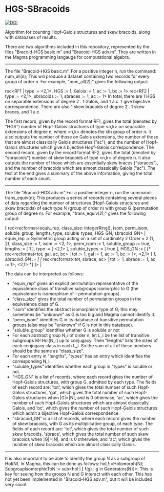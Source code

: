 # HGS-SBracoids

[![DOI](https://zenodo.org/badge/DOI/10.5281/zenodo.12518758.svg)](https://doi.org/10.5281/zenodo.12518758)

Algorithm for counting Hopf-Galois structures and skew bracoids, along with databases of results.

There are two algorithms included in this repository, represented by the files "Bracoid-HGS basic.m" and "Bracoid-HGS adv.m". They are written in the Magma programming langauge for computational algebra.

--------------------------------------------------------------------------------------------------------------------------------------------------------------------
The file "Bracoid-HGS basic.m".
For a positive integer n, run the command:
    num_all(n);
This will produce a dataset containing two records for every group of order n. For example, "num_all(2);" gives the following output:

rec<RF1 |
    type := <2,1>,
    HGS := 1,
    Galois := 1,
    ac := 1,
    bc := 1>
rec<RF2 |
    type := <2,1>,
    sbracoids := 1,
    sbraces := 1,
    ac := 1>
In total, there are  1  HGS on separable extensions of degree  2 .  1  Galois,
and  1  a.c.  1  give bijective correspondence. There are also  1  skew bracoids
of degree  2 .  1  skew braces, and  1  a.c.

  The first record, given by the record format RF1, gives the total (denoted by "HGS") number of Hopf-Galois structures of type <n,k> on separable extensions of degree n, where <n,k> denotes the kth group of order n. It also outputs the number of those on Galois extensions, the number of those that are almost classically Galois structures ("ac"), and the number of Hopf-Galois structures which give a bijective Hopf-Galois correspondence.
  The second record, given by the record format RF2, gives the total (denoted by "sbracoids") number of skew bracoids of type <n,k> of degree n. It also outputs the number of those which are essentially skew braces ("sbraces"), and the number of bracoids which are almost classically Galois ("ac").
  The text at the end gives a summary of the above information, giving the total number of each count.

--------------------------------------------------------------------------------------------------------------------------------------------------------------------
The file "Bracoid-HGS adv.m"
For a positive integer n, run the command:
  trans_equiv(n);
This produces a series of records containing several pieces of data regarding the number of structures (Hopf-Galois structures and skew bracoids) of each type N (group of order n) with group G (permutation group of degree n). For example, "trans_equiv(2);" gives the following output:

[
    rec<recformat<equiv_rep, class_size: IntegerRing(), isom, perm_isom,
    soluble_group, lengths, type, soluble_types, HGS_GN, sbracoid_GN> |
        equiv_rep := Symmetric group acting on a set of cardinality 2
        Order = 2
            (1, 2),
        class_size := 1,
        isom := <2, 1>,
        perm_isom := 1,
        soluble_group := true,
        lengths := [ 1 ],
        type := [ <2,1> ],
        soluble_types := [ true ],
        HGS_GN := [ [*
            rec<recformat<tot, gal, ac, bc> |
                tot := 1,
                gal := 1,
                ac := 1,
                bc := 1>,
            <2,1>
        *] ],
        sbracoid_GN := [ [*
            rec<recformat<tot, sbrace, ac> |
                tot := 1,
                sbrace := 1,
                ac := 1>,
            <2,1>
        *] ]>
]

The data can be interpreted as follows:
- "equiv_rep" gives an explicit permutation representative of the equivalence class of transitive subgroups isomorphic to G (the equivalence is isomorphism of - permutation groups).
- "class_size" gives the total number of permutation groups in the equivalence class of G.
- "isom" identifies the abstract isomorphism type of G; this may sometimes be "unknown" as G is too big and Magma cannot identify it.
- "perm_isom" identifies G in its database of transitive permutation groups (also may be "unknown" if G is not in this database).
- "soluble_group" identifies whether G is soluble or not
- For each abstract group N_i of order n, let L_i be the list of transitive subgroups M<Hol(N_i) up to conjugacy. Then "lengths" lists the sizes of each conjugacy class in each L_i. So the sum of all of these numbers should be the same as "class_size".
- For each entry in "lengths", "types" has an entry which identifies the corresponding N_i.
- "soluble_types" identifies whether each group in "types" is soluble or not.
- "HGS_GN" is a list of records, where each record gives the number of Hopf-Galois structures, with group G, admitted by each type. The fields of each record are:
    'tot', which gives the total number of such Hopf-Galois structures,
    'gal', which gives the total number of such Hopf-Galois structures when |G|=|N|, and is 0 otherwise,
    'ac', which gives the number of such Hopf-Galois structures which are almost classically Galois, and
    'bc', which gives the number of such Hopf-Galois structures which admit a bijective Hopf-Galois correspondence.
- "sbracoid_GN" is a list of records, where each record gives the number of skew bracoids, with G as its multiplicative group, of each type. The fields of each record are:
    'tot', which gives the total number of such skew bracoids,
    'sbrace', which gives the total number of such skew bracoids when |G|=|N|, and is 0 otherwise, and
    'ac', which gives the number of skew bracoids which are almost classically Galois.
--------------------------------------------------------------------------------------------------------------------------------------------------------------------
It is also important to be able to identify the group N as a subgroup of Hol(N). In Magma, this can be done as follows:
hol,f:=Holomorph(N);
SubgroupIsomorphicToN := sub<hol | [ f(g) : g in Generators(N)]>;
This is key for seeing how the groups N and G interact with each other. This has not yet been implemented in "Bracoid-HGS adv.m", but it will be included very soon!
